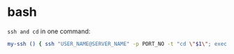 # bash

`ssh and cd` in one command:

```bash
my-ssh () { ssh "USER_NAME@SERVER_NAME" -p PORT_NO -t "cd \"$1\"; exec \$SHELL -l"; }
```
